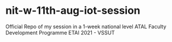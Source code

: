 # nit-w-11th-aug-iot-session
Official Repo of my session in a 1-week national level  ATAL Faculty Development Programme ETAI 2021 - VSSUT 

